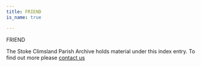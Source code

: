 ```yaml
---
title: FRIEND
is_name: true

---
```


FRIEND


The Stoke Climsland Parish Archive holds material under this index entry. To find out more please [contact us](/contact/)
